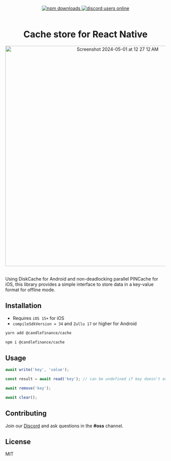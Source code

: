 <br/>

<div align="center">
   <a href="https://www.npmjs.com/package/@candlefinance%2Fcache">
  <img alt="npm downloads" src="https://img.shields.io/npm/dw/@candlefinance/cache?logo=npm&label=NPM%20downloads&cacheSeconds=3600"/>
   </a>
  <a alt="discord users online" href="https://discord.gg/qnAgjxhg6n" 
  target="_blank"
  rel="noopener noreferrer">
    <img alt="discord users online" src="https://img.shields.io/discord/986610142768406548?label=Discord&logo=discord&logoColor=white&cacheSeconds=3600"/>
    </a>
</div>
<br/>

<h1 align="center">
   Cache store for React Native 
</h1>


<div align="center">
<img width="690" alt="Screenshot 2024-05-01 at 12 27 12 AM" src="https://github.com/candlefinance/cache/assets/12258850/78692b87-a1ea-4fff-bd1e-b08952563724">
</div>
<br/>

Using DiskCache for Android and non-deadlocking parallel PINCache for iOS, this library provides a simple interface to store data in a key-value format for offline mode.

## Installation

- Requires `iOS 15+` for iOS
- `compileSdkVersion = 34` and `Zullu 17` or higher for Android

```sh
yarn add @candlefinance/cache
```

```sh
npm i @candlefinance/cache
```

## Usage

```js
await write('key', 'value');

const result = await read('key'); // can be undefined if key doesn't exist

await remove('key');

await clear();
```

## Contributing

Join our [Discord](https://discord.gg/qnAgjxhg6n) and ask questions in the **#oss** channel.

## License

MIT
